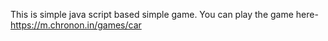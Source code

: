 This is simple java script based simple game. 
You can play the game here- https://m.chronon.in/games/car
